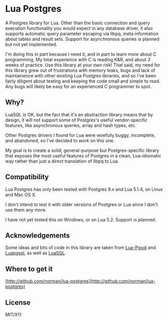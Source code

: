 # Lua Postgres

A Postgres library for Lua. Other than the basic connection and query execution
functionality you would expect in any database driver, it also supports
automatic query parameter escaping via libpq, meta information about tables and
result sets. Support for asynchronous queries is planned but not yet
implemented.

I'm doing this in part because I need it, and in part to learn more about C
programming. My total experience with C is reading K&R, and about 3 weeks of
practice. Use this library at your own risk! That said, my need for this library
grew out of frustrations with memory leaks, bugs and lack of maintainence with
other existing Lua Postgres libraries, and so I've been fairly diligent about
testing and keeping the code small and simple to read. Any bugs will likely be
easy for an experienced C programmer to spot.

## Why?

LuaSQL is OK, but the fact that it's an abstraction library means that by
design, it will not support some of Postgres's useful vendor-specific features,
like asynchronous queries, array and hash types, etc.

Other Postgres drivers I found for Lua were woefully buggy, incomplete, and
abandoned, so I've decided to work on this one.

My goal is to create a solid, general-purpose but Postgres-specific library that
exposes the most useful features of Postgres in a clean, Lua-idiomatic way
rather than just a direct translation of libpq to Lua.

## Compatibility

Lua Postgres has only been tested with Postgres 9.x and Lua 5.1.4, on Linux and
Mac OS X.

I don't intend to test it with older versions of Postgres or Lua since I don't
use them any more.

I have not yet tested this on Windows, or on Lua 5.2. Support is planned.


## Acknowledgements

Some ideas and bits of code in this library are taken from
[Lua-Pgsql](https://github.com/alacner/lua-pgsql) and
[Luapgsql](https://github.com/STPeters/luapgsql), as well as
[LuaSQL](http://github.com/keplerproject/luasql).

## Where to get it

[http://github.com/norman/lua-postgres](http://github.com/norman/lua-postgres)

## License

MIT/X11
